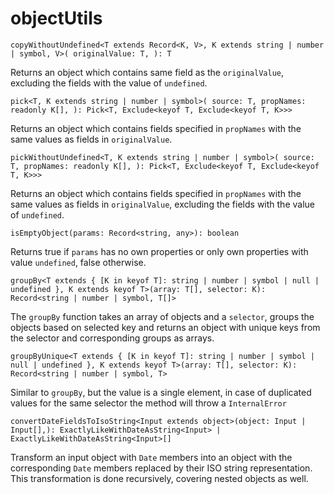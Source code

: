 # objectUtils

`copyWithoutUndefined<T extends Record<K, V>, K extends string | number | symbol, V>(
  originalValue: T,
): T`

Returns an object which contains same field as the `originalValue`, excluding the fields with the value of `undefined`.

`pick<T, K extends string | number | symbol>(
source: T,
propNames: readonly K[],
): Pick<T, Exclude<keyof T, Exclude<keyof T, K>>>`

Returns an object which contains fields specified in `propNames` with the same values as fields in `originalValue`.

`pickWithoutUndefined<T, K extends string | number | symbol>(
source: T,
propNames: readonly K[],
): Pick<T, Exclude<keyof T, Exclude<keyof T, K>>>`

Returns an object which contains fields specified in `propNames` with the same values as fields in `originalValue`, excluding the fields with the value of `undefined`.

`isEmptyObject(params: Record<string, any>): boolean`

Returns true if `params` has no own properties or only own properties with value `undefined`, false otherwise.

`groupBy<T extends { [K in keyof T]: string | number | symbol | null | undefined }, K extends keyof T>(array: T[], selector: K): Record<string | number | symbol, T[]>`

The `groupBy` function takes an array of objects and a `selector`, groups the objects based on selected key and returns an object with unique keys from the selector and corresponding groups as arrays.

`groupByUnique<T extends { [K in keyof T]: string | number | symbol | null | undefined }, K extends keyof T>(array: T[], selector: K): Record<string | number | symbol, T>`

Similar to `groupBy`, but the value is a single element, in case of duplicated values for the same selector the method will throw a `InternalError`

`convertDateFieldsToIsoString<Input extends object>(object: Input | Input[],): ExactlyLikeWithDateAsString<Input> | ExactlyLikeWithDateAsString<Input>[]`

Transform an input object with `Date` members into an object with the corresponding `Date` members replaced by their ISO string representation. This transformation is done recursively, covering nested objects as well.